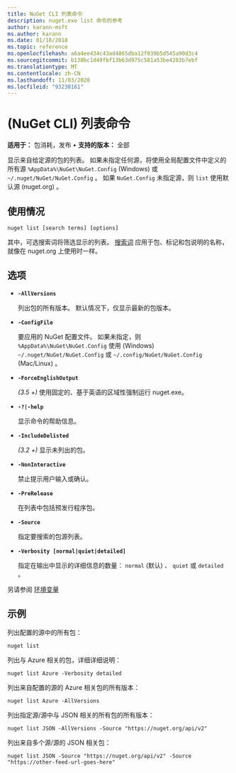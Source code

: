 ```yaml
---
title: NuGet CLI 列表命令
description: nuget.exe list 命令的参考
author: karann-msft
ms.author: karann
ms.date: 01/18/2018
ms.topic: reference
ms.openlocfilehash: a6a4ee434c43ad4865dba12f039b5d545a90d3c4
ms.sourcegitcommit: b138bc1d49fbf13b63d975c581a53be4283b7ebf
ms.translationtype: MT
ms.contentlocale: zh-CN
ms.lasthandoff: 11/03/2020
ms.locfileid: "93238161"
---
```

# <a name="list-command-nuget-cli"></a> (NuGet CLI) 列表命令

**适用于：** 包消耗，发布 &bullet; **支持的版本：** 全部

显示来自给定源的包的列表。 如果未指定任何源，将使用全局配置文件中定义的所有源 `%AppData%\NuGet\NuGet.Config` (Windows) 或 `~/.nuget/NuGet/NuGet.Config` 。 如果 `NuGet.Config` 未指定源，则 `list` 使用默认源 (nuget.org) 。

## <a name="usage"></a>使用情况

```cli
nuget list [search terms] [options]
```

其中，可选搜索词将筛选显示的列表。 [搜索词](../../consume-packages/finding-and-choosing-packages.md#search-syntax) 应用于包、标记和包说明的名称，就像在 nuget.org 上使用时一样。 

## <a name="options"></a>选项

- **`-AllVersions`**

  列出包的所有版本。 默认情况下，仅显示最新的包版本。

- **`-ConfigFile`**

  要应用的 NuGet 配置文件。 如果未指定，则 `%AppData%\NuGet\NuGet.Config` 使用 (Windows) `~/.nuget/NuGet/NuGet.Config` 或 `~/.config/NuGet/NuGet.Config` (Mac/Linux) 。

- **`-ForceEnglishOutput`**

  *(3.5 +)* 使用固定的、基于英语的区域性强制运行 nuget.exe。

- **`-?|-help`**

  显示命令的帮助信息。

- **`-IncludeDelisted`**

  *(3.2 +)* 显示未列出的包。

- **`-NonInteractive`**

  禁止提示用户输入或确认。

- **`-PreRelease`**

  在列表中包括预发行程序包。

- **`-Source`**

  指定要搜索的包源列表。

- **`-Verbosity [normal|quiet|detailed]`**

  指定在输出中显示的详细信息的数量： `normal` (默认) 、 `quiet` 或 `detailed` 。

另请参阅 [环境变量](cli-ref-environment-variables.md)

## <a name="examples"></a>示例

列出配置的源中的所有包：
```
nuget list
```
列出与 Azure 相关的包，详细详细说明：
```
nuget list Azure -Verbosity detailed
```
列出来自配置的源的 Azure 相关包的所有版本：
```
nuget list Azure -AllVersions
```
列出指定源/源中与 JSON 相关的所有包的所有版本：
```
nuget list JSON -AllVersions -Source "https://nuget.org/api/v2"
```
列出来自多个源/源的 JSON 相关包：
```
nuget list JSON -Source "https://nuget.org/api/v2" -Source "https://other-feed-url-goes-here"
```